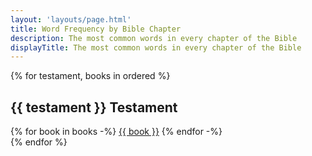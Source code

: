 ```yaml
---
layout: 'layouts/page.html'
title: Word Frequency by Bible Chapter
description: The most common words in every chapter of the Bible
displayTitle: The most common words in every chapter of the Bible
---
```


<nav class="testament-navigation" aria-label="testament navigation" id="books">
{% for testament, books in ordered %}
<article>
<h2 id="{{ testament | lower }}">{{ testament }} Testament</h2>
{% for book in books -%}
<a href="{{ book | slug | url }}/">{{ book }}</a>
{% endfor -%}
</article>
{% endfor %}
</nav>
